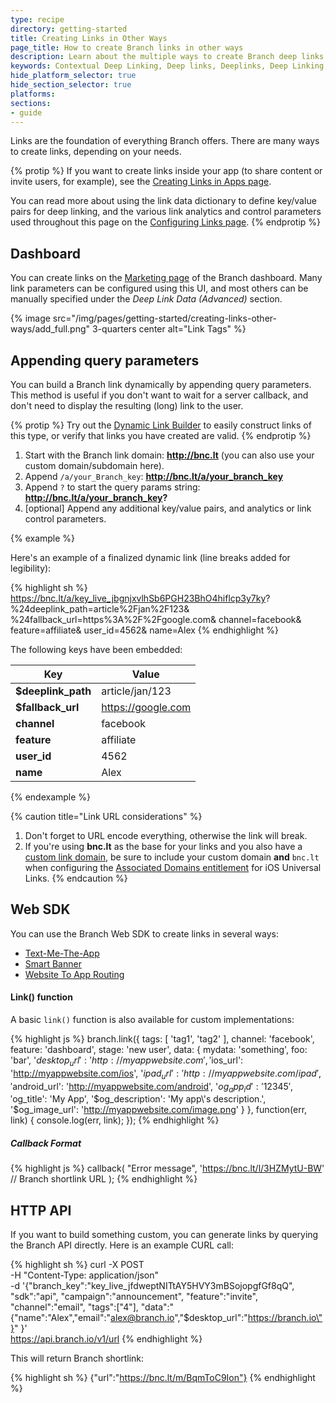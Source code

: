 ```yaml
---
type: recipe
directory: getting-started
title: Creating Links in Other Ways
page_title: How to create Branch links in other ways
description: Learn about the multiple ways to create Branch deep links for iOS and Android apps.
keywords: Contextual Deep Linking, Deep links, Deeplinks, Deep Linking, Deeplinking, Deferred Deep Linking, Deferred Deeplinking, Google App Indexing, Google App Invites, Apple Universal Links, Apple Spotlight Search, Facebook App Links, AppLinks, Deepviews, Deep views, Link Properties, Redirect Customization, Mobile SDK, Web SDK, HTTP API
hide_platform_selector: true
hide_section_selector: true
platforms:
sections:
- guide
---
```


Links are the foundation of everything Branch offers. There are many ways to create links, depending on your needs.

{% protip %}
If you want to create links inside your app (to share content or invite users, for example), see the [Creating Links in Apps page]({{base.url}}/getting-started/creating-links-in-apps).

You can read more about using the link data dictionary to define key/value pairs for deep linking, and the various link analytics and control parameters used throughout this page on the [Configuring Links page]({{base.url}}/getting-started/configuring-links).
{% endprotip %}

## Dashboard

You can create links on the [Marketing page](https://dashboard.branch.io/#/marketing) of the Branch dashboard. Many link parameters can be configured using this UI, and most others can be manually specified under the _Deep Link Data (Advanced)_ section.

{% image src="/img/pages/getting-started/creating-links-other-ways/add_full.png" 3-quarters center alt="Link Tags" %}

## Appending query parameters

You can build a Branch link dynamically by appending query parameters. This method is useful if you don't want to wait for a server callback, and don't need to display the resulting (long) link to the user.

{% protip %}
Try out the [Dynamic Link Builder]({{base.url}}/getting-started/dynamic-link-builder) to easily construct links of this type, or verify that links you have created are valid.
{% endprotip %}

1. Start with the Branch link domain: **http://bnc.lt** (you can also use your custom domain/subdomain here).
2. Append `/a/your_Branch_key`: **http://bnc.lt/a/your_branch_key**
3. Append `?` to start the query params string: **http://bnc.lt/a/your_branch_key?**
4. [optional] Append any additional key/value pairs, and analytics or link control parameters.

{% example %}

Here's an example of a finalized dynamic link (line breaks added for legibility): 

{% highlight sh %}
https://bnc.lt/a/key_live_jbgnjxvlhSb6PGH23BhO4hiflcp3y7ky?
	%24deeplink_path=article%2Fjan%2F123&
	%24fallback_url=https%3A%2F%2Fgoogle.com&
	channel=facebook&
	feature=affiliate&
	user_id=4562&
	name=Alex
{% endhighlight %}

The following keys have been embedded:

| Key | Value |
| --- | --- |
| **$deeplink_path** | article/jan/123 |
| **$fallback_url** | https://google.com |
| **channel** | facebook |
| **feature** | affiliate |
| **user_id** | 4562 |
| **name** | Alex |


{% endexample %}

{% caution title="Link URL considerations" %}
1. Don't forget to URL encode everything, otherwise the link will break.
1. If you're using **bnc.lt** as the base for your links and you also have a [custom link domain](https://dev.branch.io/getting-started/dashboard-guide/guide/#setting-a-custom-link-domain), be sure to include your custom domain **and** `bnc.lt` when configuring the [Associated Domains entitlement]({{base.url}}/getting-started/universal-app-links/guide/ios/#add-your-branch-link-domains) for iOS Universal Links.
{% endcaution %}

## Web SDK

You can use the Branch Web SDK to create links in several ways:

- [Text-Me-The-App]({{base.url}}/features/text-me-the-app)
- [Smart Banner]({{base.url}}/features/smart-banner)
- [Website To App Routing]({{base.url}}/features/website-to-app-routing)

#### Link() function

A basic `link()` function is also available for custom implementations:

{% highlight js %}
branch.link({
    tags: [ 'tag1', 'tag2' ],
    channel: 'facebook',
    feature: 'dashboard',
    stage: 'new user',
    data: {
        mydata: 'something',
        foo: 'bar',
        '$desktop_url': 'http://myappwebsite.com',
        '$ios_url': 'http://myappwebsite.com/ios',
        '$ipad_url': 'http://myappwebsite.com/ipad',
        '$android_url': 'http://myappwebsite.com/android',
        '$og_app_id': '12345',
        '$og_title': 'My App',
        '$og_description': 'My app\'s description.',
        '$og_image_url': 'http://myappwebsite.com/image.png'
    }
}, function(err, link) {
    console.log(err, link);
});
{% endhighlight %}

##### Callback Format

{% highlight js %}
callback(
    "Error message",
    'https://bnc.lt/l/3HZMytU-BW' // Branch shortlink URL
);
{% endhighlight %}

## HTTP API

If you want to build something custom, you can generate links by querying the Branch API directly. Here is an example CURL call:

{% highlight sh %}
curl -X POST \
-H "Content-Type: application/json" \
-d '{"branch_key":"key_live_jfdweptNITtAY5HVY3mBSojopgfGf8qQ",
"sdk":"api",
"campaign":"announcement",
"feature":"invite",
"channel":"email",
"tags":["4"],
"data":"{\"name\":\"Alex\",\"email\":\"alex@branch.io\",\"$desktop_url\":\"https://branch.io\"}"
}' \
https://api.branch.io/v1/url
{% endhighlight %}

This will return Branch shortlink:

{% highlight sh %}
{"url":"https://bnc.lt/m/BqmToC9Ion"}
{% endhighlight %}